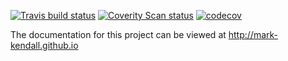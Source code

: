 [![Travis build status](https://travis-ci.org/mark-kendall/torc.svg?branch=master)](https://travis-ci.org/mark-kendall/torc)
[![Coverity Scan status](https://img.shields.io/coverity/scan/15519.svg)](https://scan.coverity.com/projects/mark-kendall-torc)
[![codecov](https://codecov.io/gh/mark-kendall/torc/branch/master/graph/badge.svg)](https://codecov.io/gh/mark-kendall/torc)

The documentation for this project can be viewed at http://mark-kendall.github.io
